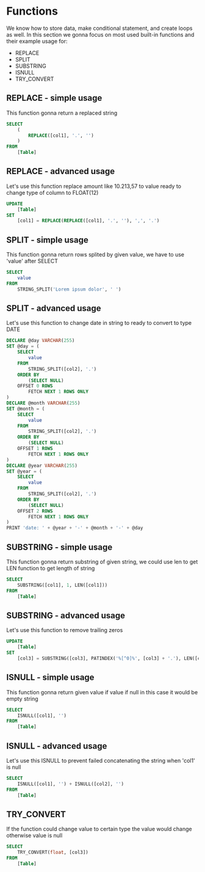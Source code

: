 # Functions
We know how to store data, make conditional statement, and create loops as well.
In this section we gonna focus on most used built-in functions and their example usage for:
* REPLACE
* SPLIT
* SUBSTRING
* ISNULL
* TRY_CONVERT

## REPLACE - simple usage
This function gonna return a replaced string
```sql
SELECT
    (
        REPLACE([col1], '.', '')
    )
FROM
    [Table]
```

## REPLACE - advanced usage
Let's use this function replace amount like 10.213,57 to value ready to change type of column to FLOAT(12)
```sql
UPDATE
    [Table]
SET 
    [col1] = REPLACE(REPLACE([col1], '.', ''), ',', '.')
```

## SPLIT - simple usage
This function gonna return rows splited by given value, we have to use 'value' after SELECT
```sql
SELECT 
    value
FROM 
    STRING_SPLIT('Lorem ipsum dolor', ' ')
```

## SPLIT - advanced usage
Let's use this function to change date in string to ready to convert to type DATE
```sql
DECLARE @day VARCHAR(255)
SET @day = (
    SELECT 
        value
    FROM 
        STRING_SPLIT([col2], '.')
    ORDER BY
        (SELECT NULL)
    OFFSET 0 ROWS
        FETCH NEXT 1 ROWS ONLY
)
DECLARE @month VARCHAR(255)
SET @month = (
    SELECT 
        value
    FROM 
        STRING_SPLIT([col2], '.')
    ORDER BY
        (SELECT NULL)
    OFFSET 1 ROWS
        FETCH NEXT 1 ROWS ONLY
)
DECLARE @year VARCHAR(255)
SET @year = (
    SELECT 
        value
    FROM 
        STRING_SPLIT([col2], '.')
    ORDER BY
        (SELECT NULL)
    OFFSET 2 ROWS
        FETCH NEXT 1 ROWS ONLY
)
PRINT 'date: ' + @year + '-' + @month + '-' + @day
```

## SUBSTRING - simple usage
This function gonna return substring of given string, we could use len to get LEN function to get length of string
```sql
SELECT 
    SUBSTRING([col1], 1, LEN([col1]))
FROM 
    [Table]
```

## SUBSTRING - advanced usage
Let's use this function to remove trailing zeros
```sql
UPDATE
    [Table]
SET
    [col3] = SUBSTRING([col3], PATINDEX('%[^0]%', [col3] + '.'), LEN([col3]))
```

## ISNULL - simple usage
This function gonna return given value if value if null in this case it would be empty string
```sql
SELECT 
    ISNULL([col1], '')
FROM 
    [Table]
```

## ISNULL - advanced usage
Let's use this ISNULL to prevent failed concatenating the string when 'col1' is null
```sql
SELECT 
    ISNULL([col1], '') + ISNULL([col2], '')
FROM 
    [Table]
```

## TRY_CONVERT
If the function could change value to certain type the value would change otherwise value is null 
```sql
SELECT 
    TRY_CONVERT(float, [col3])
FROM 
    [Table]
```
